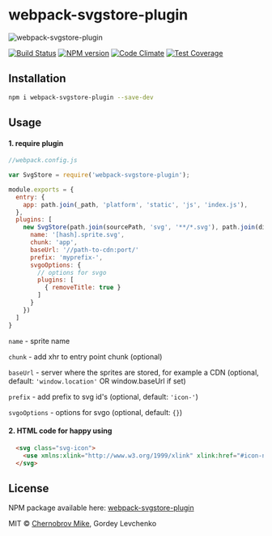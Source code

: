 # webpack-svgstore-plugin
![webpack-svgstore-plugin](https://lincolnloop.global.ssl.fastly.net/uploads/uploads/demo.png)

[![Build Status](https://travis-ci.org/mrsum/webpack-svgstore-plugin.svg?branch=master)](https://travis-ci.org/mrsum/webpack-svgstore-plugin)
[![NPM version](https://badge.fury.io/js/webpack-svgstore-plugin.svg)](https://badge.fury.io/js/webpack-svgstore-plugin)
[![Code Climate](https://codeclimate.com/github/mrsum/webpack-svgstore-plugin/badges/gpa.svg)](https://codeclimate.com/github/mrsum/webpack-svgstore-plugin)
[![Test Coverage](https://codeclimate.com/github/mrsum/webpack-svgstore-plugin/badges/coverage.svg)](https://codeclimate.com/github/mrsum/webpack-svgstore-plugin/coverage)

## Installation
```bash
npm i webpack-svgstore-plugin --save-dev
```
## Usage

#### 1. require plugin
```javascript
//webpack.config.js

var SvgStore = require('webpack-svgstore-plugin');

module.exports = {
  entry: {
    app: path.join(_path, 'platform', 'static', 'js', 'index.js'),
  },
  plugins: [
    new SvgStore(path.join(sourcePath, 'svg', '**/*.svg'), path.join(distPath, 'svg'), {
      name: '[hash].sprite.svg',
      chunk: 'app',
      baseUrl: '//path-to-cdn:port/'
      prefix: 'myprefix-',
      svgoOptions: {
        // options for svgo
        plugins: [
          { removeTitle: true }
        ]
      }
    })
  ]
}
```
`name` - sprite name

`chunk` - add xhr to entry point chunk (optional) 

`baseUrl` - server where the sprites are stored, for example a CDN (optional, default: `'window.location'` OR window.baseUrl if set)

`prefix` - add prefix to svg id's (optional, default: `'icon-'`)

`svgoOptions` - options for svgo (optional, default: `{}`)

#### 2. HTML code for happy using

```html
  <svg class="svg-icon">
    <use xmlns:xlink="http://www.w3.org/1999/xlink" xlink:href="#icon-name"></use>
  </svg>
```

## License

NPM package available here: [webpack-svgstore-plugin](https://www.npmjs.com/package/webpack-svgstore-plugin)

MIT © [Chernobrov Mike](http://mrsum.ru), Gordey Levchenko
